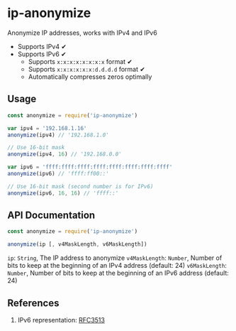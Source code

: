 # ip-anonymize
Anonymize IP addresses, works with IPv4 and IPv6
- Supports IPv4 ✔
- Supports IPv6 ✔
  - Supports `x:x:x:x:x:x:x:x` format ✔
  - Supports `x:x:x:x:x:x:d.d.d.d` format ✔
  - Automatically compresses zeros optimally

## Usage
```js
const anonymize = require('ip-anonymize')

var ipv4 = '192.168.1.16'
anonymize(ipv4) // '192.168.1.0'

// Use 16-bit mask
anonymize(ipv4, 16) // '192.168.0.0'

var ipv6 = 'ffff:ffff:ffff:ffff:ffff:ffff:ffff:ffff'
anonymize(ipv6) // 'ffff:ff00::'

// Use 16-bit mask (second number is for IPv6)
anonymize(ipv6, 16, 16) // 'ffff::'
```

## API Documentation
```js
const anonymize = require('ip-anonymize')

anonymize(ip [, v4MaskLength, v6MaskLength])
```
`ip`: `String`, The IP address to anonymize
`v4MaskLength`: `Number`, Number of bits to keep at the beginning of an IPv4 address (default: 24)
`v6MaskLength`: `Number`, Number of bits to keep at the beginning of an IPv6 address (default: 24)


## References
1. IPv6 representation: [RFC3513](https://tools.ietf.org/html/rfc3513#section-2.2)